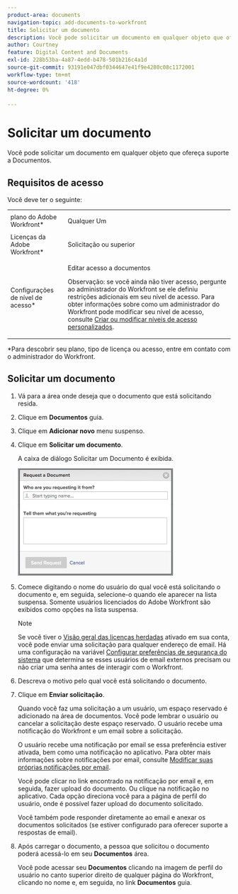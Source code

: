 ```yaml
---
product-area: documents
navigation-topic: add-documents-to-workfront
title: Solicitar um documento
description: Você pode solicitar um documento em qualquer objeto que ofereça suporte a Documentos.
author: Courtney
feature: Digital Content and Documents
exl-id: 228b53ba-4a87-4edd-b478-501b216c4a1d
source-git-commit: 93191e047dbf0344647e41f9e4280c08c1172001
workflow-type: tm+mt
source-wordcount: '418'
ht-degree: 0%

---
```


# Solicitar um documento

Você pode solicitar um documento em qualquer objeto que ofereça suporte a Documentos.

## Requisitos de acesso

Você deve ter o seguinte:

<table style="table-layout:auto"> 
 <col> 
 <col> 
 <tbody> 
  <tr> 
   <td role="rowheader">plano do Adobe Workfront*</td> 
   <td> <p> Qualquer Um</p> </td> 
  </tr> 
  <tr> 
   <td role="rowheader">Licenças da Adobe Workfront*</td> 
   <td> <p>Solicitação ou superior</p> </td> 
  </tr> 
  <tr> 
   <td role="rowheader">Configurações de nível de acesso*</td> 
   <td> <p>Editar acesso a documentos</p> <p>Observação: se você ainda não tiver acesso, pergunte ao administrador do Workfront se ele definiu restrições adicionais em seu nível de acesso. Para obter informações sobre como um administrador do Workfront pode modificar seu nível de acesso, consulte <a href="../../administration-and-setup/add-users/configure-and-grant-access/create-modify-access-levels.md" class="MCXref xref">Criar ou modificar níveis de acesso personalizados</a>.</p> </td> 
  </tr> 
 </tbody> 
</table>

&#42;Para descobrir seu plano, tipo de licença ou acesso, entre em contato com o administrador do Workfront.

## Solicitar um documento

1. Vá para a área onde deseja que o documento que está solicitando resida.
1. Clique em **Documentos** guia. 
1. Clique em **Adicionar novo** menu suspenso.

1. Clique em **Solicitar um documento**.

   A caixa de diálogo Solicitar um Documento é exibida.

   ![document_request.png](assets/document-request-350x242.png)

1. Comece digitando o nome do usuário do qual você está solicitando o documento e, em seguida, selecione-o quando ele aparecer na lista suspensa. Somente usuários licenciados do Adobe Workfront são exibidos como opções na lista suspensa.

   >[!NOTE]
   >
   >Se você tiver o [Visão geral das licenças herdadas](../../administration-and-setup/add-users/access-levels-and-object-permissions/wf-licenses.md) ativado em sua conta, você pode enviar uma solicitação para qualquer endereço de email. Há uma configuração na variável [Configurar preferências de segurança do sistema](../../administration-and-setup/manage-workfront/security/configure-security-preferences.md) que determina se esses usuários de email externos precisam ou não criar uma senha antes de interagir com o Workfront. 

1. Descreva o motivo pelo qual você está solicitando o documento.
1. Clique em **Enviar solicitação**.

   Quando você faz uma solicitação a um usuário, um espaço reservado é adicionado na área de documentos. Você pode lembrar o usuário ou cancelar a solicitação deste espaço reservado. O usuário recebe uma notificação do Workfront e um email sobre a solicitação.

   O usuário recebe uma notificação por email se essa preferência estiver ativada, bem como uma notificação no aplicativo. Para obter mais informações sobre notificações por email, consulte [Modificar suas próprias notificações por email](../../workfront-basics/using-notifications/activate-or-deactivate-your-own-event-notifications.md).

   Você pode clicar no link encontrado na notificação por email e, em seguida, fazer upload do documento. Ou clique na notificação no aplicativo. Cada opção direciona você para a página de perfil do usuário, onde é possível fazer upload do documento solicitado.

   Você também pode responder diretamente ao email e anexar os documentos solicitados (se estiver configurado para oferecer suporte a respostas de email).

1. Após carregar o documento, a pessoa que solicitou o documento poderá acessá-lo em seu **Documentos** área.

   Você pode acessar seu **Documentos** clicando na imagem de perfil do usuário no canto superior direito de qualquer página do Workfront, clicando no nome e, em seguida, no link **Documentos** guia.

